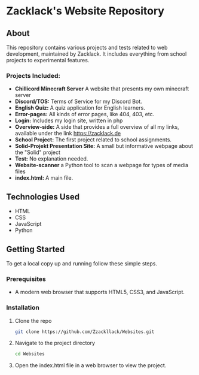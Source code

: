 # Zacklack's Website Repository

## About
This repository contains various projects and tests related to web development, maintained by Zacklack. It includes everything from school projects to experimental features.

### Projects Included:
- **Chillicord Minecraft Server** A website that presents my own minecraft server
- **Discord/TOS:** Terms of Service for my Discord Bot.
- **English Quiz:** A quiz application for English learners.
- **Error-pages:** All kinds of error pages, like 404, 403, etc.
- **Login:** Includes my login site, written in php
- **Overview-side:** A side that provides a full overview of all my links, available under the link https://zacklack.de
- **School Project:** The first project related to school assignments.
- **Solid-Projekt Presentation Site:** A small but informative webpage about the "Solid" project
- **Test:** No explanation needed.
- **Website-scanner** a Python tool to scan a webpage for types of media files
- **index.html:** A main file.

## Technologies Used
- HTML
- CSS
- JavaScript
- Python

## Getting Started
To get a local copy up and running follow these simple steps.

### Prerequisites
- A modern web browser that supports HTML5, CSS3, and JavaScript.

### Installation
1. Clone the repo
   ```sh
   git clone https://github.com/Zzackllack/Websites.git
2. Navigate to the project directory
   ```sh
   cd Websites
3. Open the index.html file in a web browser to view the project.
